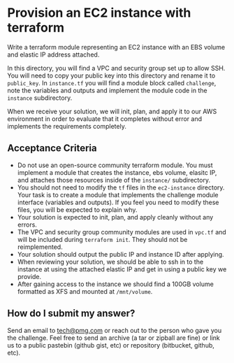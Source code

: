# Provision an EC2 instance with terraform

Write a terraform module representing an EC2 instance with an EBS volume
and elastic IP address attached.

In this directory, you will find a VPC and security group set up to allow SSH.
You will need to copy your public key into this directory and rename it to
`public_key`.  In `instance.tf` you will find a module block called `challenge`, 
note the variables and outputs and implement the module code in the `instance`
subdirectory.

When we receive your solution, we will init, plan, and apply it to our AWS
environment in order to evaluate that it completes without error and implements
the requirements completely.

## Acceptance Criteria

- Do not use an open-source community terraform module.  You must implement
  a module that creates the instance, ebs volume, elasitc IP, and attaches
  those resources inside of the `instance/` subdirectory.
- You should not need to modify the `tf` files in the `ec2-instance`
  directory.  Your task is to create a module that implements the challenge
  module interface (variables and outputs).  If you feel you need to modify
  these files, you will be expected to explain why.
- Your solution is expected to init, plan, and apply cleanly without any
  errors.
- The VPC and security group community modules are used in `vpc.tf` and will 
  be included during `terraform init`.  They should not be reimplemented.
- Your solution should output the public IP and instance ID after applying.
- When reviewing your solution, we should be able to ssh in to the instance at
  using the attached elastic IP and get in using a public key we provide.
- After gaining access to the instance we should find a 100GB volume formatted
  as XFS and mounted at `/mnt/volume`.

## How do I submit my answer?

Send an email to tech@pmg.com or reach out to the person who gave you the
challenge. Feel free to send an archive (a tar or zipball are fine) or link us
to a public pastebin (github gist, etc) or repository (bitbucket, github, etc).

